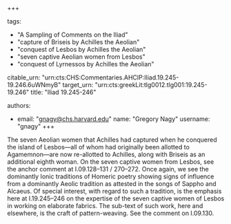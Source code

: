 +++

tags:
- "A Sampling of Comments on the Iliad"
- "capture of Briseis by Achilles the Aeolian"
- "conquest of Lesbos by Achilles the Aeolian"
- "seven captive Aeolian women from Lesbos"
- "conquest of Lyrnessos by Achilles the Aeolian"

citable_urn: "urn:cts:CHS:Commentaries.AHCIP:Iliad.19.245-19.246.6uWNmyB"
target_urn: "urn:cts:greekLit:tlg0012.tlg001:19.245-19.246"
title: "Iliad 19.245-246"

authors:
- email: "gnagy@chs.harvard.edu"
  name: "Gregory Nagy"
  username: "gnagy"
+++

<p>The seven Aeolian women that Achilles had captured when he conquered the island of Lesbos—all of whom had originally been allotted to Agamemnon—are now re-allotted to Achilles, along with Briseis as an additional eighth woman. On the seven captive women from Lesbos, see the anchor comment at I.09.128–131 / 270–272. Once again, we see the dominantly Ionic traditions of Homeric poetry showing signs of influence from a dominantly Aeolic tradition as attested in the songs of Sappho and Alcaeus. Of special interest, with regard to such a tradition, is the emphasis here at I.19.245–246 on the expertise of the seven captive women of Lesbos in working on elaborate fabrics. The sub-text of such work, here and elsewhere, is the craft of pattern-weaving. See the comment on I.09.130.  </p>